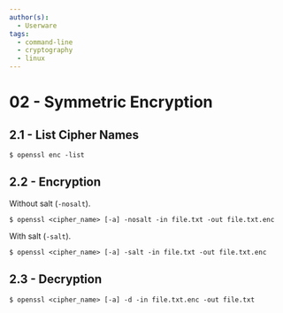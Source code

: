 ```yaml
---
author(s):
  - Userware
tags:
  - command-line
  - cryptography
  - linux
---
```

# 02 - Symmetric Encryption

## 2.1 - List Cipher Names

```
$ openssl enc -list
```

## 2.2 - Encryption

Without salt (`-nosalt`).
  
```  
$ openssl <cipher_name> [-a] -nosalt -in file.txt -out file.txt.enc
```

With salt (`-salt`).

```
$ openssl <cipher_name> [-a] -salt -in file.txt -out file.txt.enc
```  
  
## 2.3 - Decryption
  
```  
$ openssl <cipher_name> [-a] -d -in file.txt.enc -out file.txt 
```